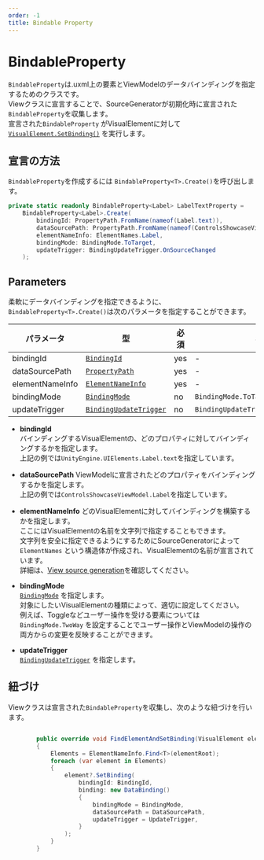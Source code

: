 ```yaml
---
order: -1
title: Bindable Property
---
```


# BindableProperty

`BindableProperty`は.uxml上の要素とViewModelのデータバインディングを指定するためのクラスです。  
Viewクラスに宣言することで、SourceGeneratorが初期化時に宣言された`BindableProperty`を収集します。  
宣言された`BindableProperty`
がVisualElementに対して[
`VisualElement.SetBinding()`](https://docs.unity3d.com/Documentation/ScriptReference/UIElements.VisualElement.SetBinding.html)
を実行します。

## 宣言の方法

`BindableProperty`を作成するには `BindableProperty<T>.Create()`を呼び出します。

```csharp
private static readonly BindableProperty<Label> LabelTextProperty =
    BindableProperty<Label>.Create(
        bindingId: PropertyPath.FromName(nameof(Label.text)),
        dataSourcePath: PropertyPath.FromName(nameof(ControlsShowcaseViewModel.Label)),
        elementNameInfo: ElementNames.Label,
        bindingMode: BindingMode.ToTarget,
        updateTrigger: BindingUpdateTrigger.OnSourceChanged
    );
```

## Parameters

柔軟にデータバインディングを指定できるように、`BindableProperty<T>.Create()`は次のパラメータを指定することができます。

| パラメータ           | 型                                                                                                       | 必須  | 初期値                                    |
|-----------------|---------------------------------------------------------------------------------------------------------|-----|----------------------------------------|
| bindingId       | [`BindingId`](https://docs.unity3d.com/ScriptReference/UIElements.BindingId.html)                       | yes | -                                      |
| dataSourcePath  | [`PropertyPath`](https://docs.unity3d.com/ScriptReference/Unity.Properties.PropertyPath.html)           | yes | -                                      |
| elementNameInfo | [`ElementNameInfo`](element-name-info)                                                                  | yes | -                                      |
| bindingMode     | [`BindingMode`](https://docs.unity3d.com/ScriptReference/UIElements.BindingMode.html)                   | no  | `BindingMode.ToTarget`                 |
| updateTrigger   | [`BindingUpdateTrigger`](https://docs.unity3d.com/ScriptReference/UIElements.BindingUpdateTrigger.html) | no  | `BindingUpdateTrigger.OnSourceChanged` |

- **bindingId**  
  バインディングするVisualElementの、どのプロパティに対してバインディングするかを指定します。  
  上記の例では`UnityEngine.UIElements.Label.text`を指定しています。

- **dataSourcePath**
  ViewModelに宣言されたどのプロパティをバインディングするかを指定します。  
  上記の例では`ControlsShowcaseViewModel.Label`を指定しています。

- **elementNameInfo**
  どのVisualElementに対してバインディングを構築するかを指定します。  
  ここにはVisualElementの名前を文字列で指定することもできます。  
  文字列を安全に指定できるようにするためにSourceGeneratorによって`ElementNames`
  という構造体が作成され、VisualElementの名前が宣言されています。  
  詳細は、[View source generation](../source-generation/view-source-generation.md)を確認してください。

- **bindingMode**  
  [`BindingMode`](https://docs.unity3d.com/ScriptReference/UIElements.BindingMode.html) を指定します。  
  対象にしたいVisualElementの種類によって、適切に設定してください。  
  例えば、Toggleなどユーザー操作を受ける要素については`BindingMode.TwoWay`
  を設定することでユーザー操作とViewModelの操作の両方からの変更を反映することができます。

- **updateTrigger**  
  [`BindingUpdateTrigger`](https://docs.unity3d.com/ScriptReference/UIElements.BindingUpdateTrigger.html) を指定します。

## 紐づけ

Viewクラスは宣言された`BindableProperty`を収集し、次のような紐づけを行います。

```csharp

        public override void FindElementAndSetBinding(VisualElement elementRoot)
        {
            Elements = ElementNameInfo.Find<T>(elementRoot);
            foreach (var element in Elements)
            {
                element?.SetBinding(
                    bindingId: BindingId,
                    binding: new DataBinding()
                    {
                        bindingMode = BindingMode,
                        dataSourcePath = DataSourcePath,
                        updateTrigger = UpdateTrigger,
                    }
                );
            }
        }
        
```